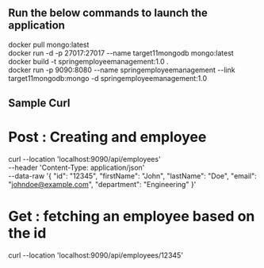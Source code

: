 
## Run the below commands to launch the application

docker pull mongo:latest  
docker run -d -p 27017:27017 --name target11mongodb mongo:latest  
docker build -t springemployeemanagement:1.0 .  
docker run -p 9090:8080 --name springemployeemanagement --link target11mongodb:mongo -d springemployeemanagement:1.0  

## Sample Curl

# Post : Creating and employee
curl --location 'localhost:9090/api/employees' \
--header 'Content-Type: application/json' \
--data-raw '{
  "id": "12345",
  "firstName": "John",
  "lastName": "Doe",
  "email": "johndoe@example.com",
  "department": "Engineering"
}'

# Get : fetching an employee based on the id 
curl --location 'localhost:9090/api/employees/12345'
